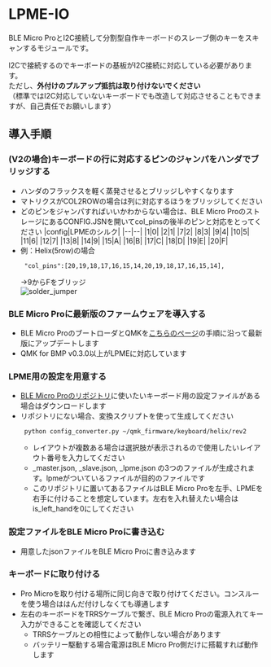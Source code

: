 # LPME-IO

BLE Micro ProとI2C接続して分割型自作キーボードのスレーブ側のキーをスキャンするモジュールです。

I2Cで接続するのでキーボードの基板がI2C接続に対応している必要があります。  
ただし、**外付けのプルアップ抵抗は取り付けないでください**  
（標準ではI2C対応していないキーボードでも改造して対応させることもできますが、自己責任でお願いします）


## 導入手順
### (V2の場合)キーボードの行に対応するピンのジャンパをハンダでブリッジする
  - ハンダのフラックスを軽く蒸発させるとブリッジしやすくなります
  - マトリクスがCOL2ROWの場合は列に対応するほうをブリッジしてください
  - どのピンをジャンパすればいいかわからない場合は、BLE Micro ProのストレージにあるCONFIG.JSNを開いてcol_pinsの後半のピンと対応をとってください
    |config|LPMEのシルク|
    |--|--|
    |1|0|
    |2|1|
    |7|2|
    |8|3|
    |9|4|
    |10|5|
    |11|6|
    |12|7|
    |13|8|
    |14|9|
    |15|A|
    |16|B|
    |17|C|
    |18|D|
    |19|E|
    |20|F|
  - 例：Helix(5row)の場合
       ```
        "col_pins":[20,19,18,17,16,15,14,20,19,18,17,16,15,14],
       ```  
       →9からFをブリッジ  
  ![solder_jumper](https://user-images.githubusercontent.com/43873124/97097560-fa0ccf80-16b4-11eb-996f-f2cc81ac0c04.jpg)

  
 
### BLE Micro Proに最新版のファームウェアを導入する
 - BLE Micro ProのブートローダとQMKを[こちらのページ](https://github.com/sekigon-gonnoc/BLE-Micro-Pro/blob/master/AboutDefaultFirmware/doc/getting_start.md)の手順に沿って最新版にアップデートします
 - QMK for BMP v0.3.0以上がLPMEに対応しています

### LPME用の設定を用意する
 - [BLE Micro Proのリポジトリ](https://github.com/sekigon-gonnoc/BLE-Micro-Pro/tree/master/AboutDefaultFirmware/keyboards)に使いたいキーボード用の設定ファイルがある場合はダウンロードします
 - リポジトリにない場合、変換スクリプトを使って生成してください
   ```
    python config_converter.py ~/qmk_firmware/keyboard/helix/rev2
   ```
    - レイアウトが複数ある場合は選択肢が表示されるので使用したいレイアウト番号を入力してください  
    - _master.json, _slave.json, _lpme.json の3つのファイルが生成されます。lpmeがついているファイルが目的のファイルです
    - このリポジトリに置いてあるファイルはBLE Micro Proを左手、LPMEを右手に付けることを想定しています。左右を入れ替えたい場合はis_left_handを0にしてください
 
### 設定ファイルをBLE Micro Proに書き込む
 - 用意したjsonファイルをBLE Micro Proに書き込みます

### キーボードに取り付ける
 - Pro Microを取り付ける場所に同じ向きで取り付けてください。コンスルーを使う場合ははんだ付けしなくても導通します
 - 左右のキーボードをTRRSケーブルで繋ぎ、BLE Micro Proの電源入れてキー入力ができることを確認してください
   - TRRSケーブルとの相性によって動作しない場合があります
   - バッテリー駆動する場合電源はBLE Micro Pro側だけに搭載すれば動作します
